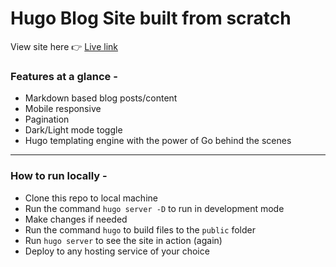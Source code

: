 # Hugo Blog Site built from scratch

View site here 👉 [Live link](https://capable-starship-1b455b.netlify.app/)

### Features at a glance -

- Markdown based blog posts/content
- Mobile responsive
- Pagination
- Dark/Light mode toggle
- Hugo templating engine with the power of Go behind the scenes

---

### How to run locally -

- Clone this repo to local machine
- Run the command `hugo server -D` to run in development mode
- Make changes if needed
- Run the command `hugo` to build files to the `public` folder
- Run `hugo server` to see the site in action (again)
- Deploy to any hosting service of your choice